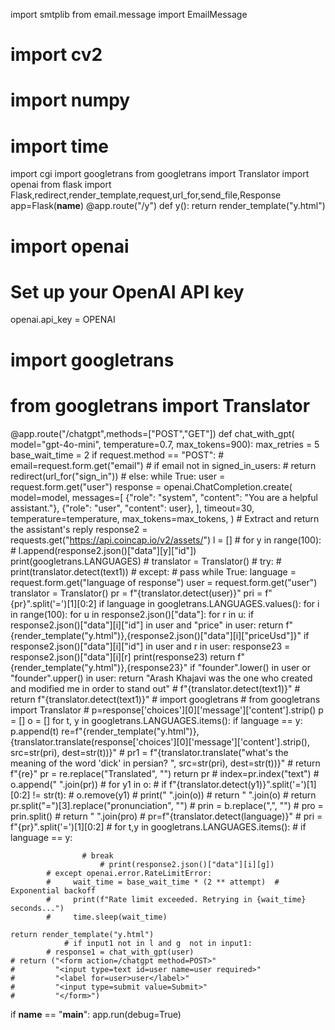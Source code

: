 import smtplib
from email.message import EmailMessage
# import cv2
# import numpy
# import time
import cgi
import googletrans
from googletrans import Translator
import openai
from flask import Flask,redirect,render_template,request,url_for,send_file,Response
app=Flask(__name__)
@app.route("/y")
def y():
    return render_template("y.html")
# import openai
# Set up your OpenAI API key
openai.api_key = OPENAI
# import googletrans
# from googletrans import Translator
@app.route("/chatgpt",methods=["POST","GET"])
def chat_with_gpt( model="gpt-4o-mini", temperature=0.7, max_tokens=900):
    max_retries = 5
    base_wait_time = 2
    if request.method == "POST":
     # email=request.form.get("email")
     # if email not in signed_in_users:
     #     return redirect(url_for("sign_in"))
     # else:
     while True:
        user = request.form.get("user")
        response = openai.ChatCompletion.create(
            model=model,
            messages=[
                {"role": "system", "content": "You are a helpful assistant."},
                {"role": "user", "content": user},
            ],
            timeout=30,
            temperature=temperature,
            max_tokens=max_tokens,
        )
        # Extract and return the assistant's reply
        response2 = requests.get("https://api.coincap.io/v2/assets/")
        l = []
        # for y in range(100):
        #     l.append(response2.json()["data"][y]["id"])
        print(googletrans.LANGUAGES)
        # translator = Translator()
        # try:
        #     print(translator.detect(text1))
        # except:
        #     pass
        while True:
             language = request.form.get("language of response")
             user = request.form.get("user")
             translator = Translator()
             pr = f"{translator.detect(user)}"
             pri = f"{pr}".split('=')[1][0:2]
             if language in googletrans.LANGUAGES.values():
                 for i in range(100):
                    for u in response2.json()["data"]:
                      for r in u:
                          if response2.json()["data"][i]["id"] in user and "price" in user:
                              return f"{render_template("y.html")},{response2.json()["data"][i]["priceUsd"]}"
                          if response2.json()["data"][i]["id"] in user and r in user:
                              response23 = response2.json()["data"][i][r]
                              print(response23)
                              return f"{render_template("y.html")},{response23}"
                          if  "founder".lower() in user or "founder".upper() in user:
                                return "Arash Khajavi was the one who created and modified me in order to stand out"
                                       # f"{translator.detect(text1)}"
                      # return f"{translator.detect(text1)}"
                 # import googletrans
                 # from googletrans import Translator
                 # p=response['choices'][0]['message']['content'].strip()
                 p = []
                 o = []
                 for t, y in googletrans.LANGUAGES.items():
                     if language == y:
                         p.append(t)
                         re=f"{render_template("y.html")},{translator.translate(response['choices'][0]['message']['content'].strip(), src=str(pri), dest=str(t))}"
                         # pr1 = f"{translator.translate("what's the meaning of the word 'dick' in persian? ", src=str(pri), dest=str(t))}"
                         # return f"{re}"
                         pr = re.replace("Translated", "")
                         return pr
                         #  index=pr.index("text")
                         # o.append(" ".join(pr))
                         # for y1 in o:
                         #     if f"{translator.detect(y1)}".split('=')[1][0:2] != str(t):
                         #         o.remove(y1)
                         #         print(" ".join(o))
                         #         return " ".join(o)
                         # return pr.split("=")[3].replace("pronunciation", "")
                         # prin = b.replace(",", "")
                         # pro = prin.split()
                         # return " ".join(pro)
             # pr=f"{translator.detect(language)}"
             # pri = f"{pr}".split('=')[1][0:2]
             # for t,y in googletrans.LANGUAGES.items():
             #   if language == y:

                    # break
                        # print(response2.json()["data"][i][g])
            # except openai.error.RateLimitError:
            #     wait_time = base_wait_time * (2 ** attempt)  # Exponential backoff
            #     print(f"Rate limit exceeded. Retrying in {wait_time} seconds...")
            #     time.sleep(wait_time)

    return render_template("y.html")
                # if input1 not in l and g  not in input1:
            # response1 = chat_with_gpt(user)
    # return ("<form action=/chatgpt method=POST>"
    #         "<input type=text id=user name=user required>"
    #         "<label for=user>user</label>"
    #         "<input type=submit value=Submit>"
    #         "</form>")
if __name__ == "__main__":
    app.run(debug=True)

